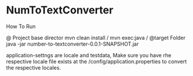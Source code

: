 # NumToTextConverter
How To Run

@ Project base director mvn clean install / mvn exec:java / @target Folder
java -jar number-to-textconverter-0.0.1-SNAPSHOT.jar
 

application-settngs are locale and testdata, 
Make sure you have rhe respective locale file exists at the /config/application<Locale>.properties to convert the respective locales.

